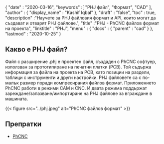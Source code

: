 {
  "date" : "2020-03-16",
  "keywords" :[ "PHJ файл", "Формат", "CAD" ],
  "author" : {
    "display_name" : "Kashif Iqbal"
},
  "draft" : "false",
  "toc" : true,
  "description" :"Научете за PHJ файловия формат и API, които могат да създават и отварят PHJ файлове.",
  "title" :"PHJ - PhCNC файлов формат на проекта",
  "linktitle" : "PHJ",
  "menu" : {
    "docs" : {
      "parent" : "cad"
}
},
  "lastmod" : "2020-10-25"
}

## Какво е PHJ файл?

Файл с разширение .phj е проектен файл, създаден с PhCNC софтуер, използван за прототипиране на печатни платки (PCB). Той съдържа информация за файла на проекта на PCB, като позиции на раздели, таблици с инструменти и други настройки. PHJ файловете са с по-малък размер поради компресирания файлов формат. Приложението PhCNC работи в режими CAM и CNC. И двата режима поддържат зареждане/запазване/импортиране на PHJ файлове за вграждане в машината.

{{< figure src="../phj.jpeg" alt="PhCNC файлов формат" >}}

## Препратки

* [PhCNC](https://www.accuratecnc.com/PhCNC.php)

